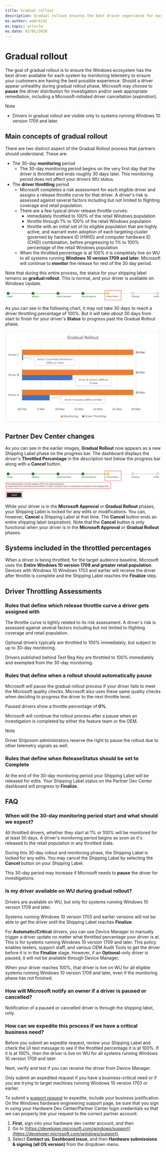 ```yaml
---
title: Gradual rollout
description: Gradual rollout ensures the best driver experience for each system by monitoring telemetry during deployment, speeding and slowing release as indicated.
ms.author: webreidi
ms.topic: article
ms.date: 03/01/2020
---
```


# Gradual rollout

The goal of gradual rollout is to ensure the Windows ecosystem has the best driver available for each system by monitoring telemetry to ensure your customers are having the best possible experience. Should a driver appear unhealthy during gradual rollout phase, Microsoft may choose to **pause** the driver distribution for investigation and/or seek appropriate remediation, including a Microsoft-initiated driver cancellation (_expiration_).

>[!NOTE]
> - Drivers in gradual rollout are visible only to systems running Windows 10 version 1709 and later.

## Main concepts of gradual rollout

There are two distinct aspect of the Gradual Rollout process that partners should understand.  These are:

- The 30-day **monitoring** period
  - The 30-day monitoring period begins on the very first day that the driver is throttled and ends roughly 30 days later. This monitoring period does not affect your drivers WU status.
- The **driver throttling** period
  - Microsoft completes a risk assessment for each eligible driver and assigns a release throttle curve for that driver. A driver's risk is assessed against several factors including but not limited to flighting coverage and retail population.
  - There are a few typical driver release throttle curves:
    - immediately throttled to 100% of the retail Windows population 
    - throttle through 1% to 100% of the retail Windows population 
    - throttle with an initial set of its eligible population that are highly active, and warrant even adoption of each targeting cluster governed by hardware ID (HWID) and computer hardware ID (CHID) combination, before progressing to 1% to 100% percentage of the retail Windows population
  - When the throttled percentage is at 100% it is completely live on WU to all systems running **Windows 10 version 1709 and later**. Microsoft will continue to **monitor** the release for rest of the 30 day period.

Note that during this entire process, the status for your shipping label remains as **gradual rollout**. This is normal, and your driver is available on Windows Update.

 ![Screenshot of the stages of progression for driver submission: Created, Validation, Update Generation, Microsoft Approval, Gradual Rollout, Publishing, and Finalize.](images/gradual-rollout-phases.png)

 As you can see in the following chart, it may not take 30 days to reach a driver throttling percentage of 100%. But it will take *about* 30 days from start to finish for your driver's **Status** to progress past the Gradual Rollout phase.

 ![Chart showing the progress of three sample drivers reaching 100% throttled at different rates: 1, 15, and 9 days. All are monitored throughout the 30 day period.](images/gradual-rollout-chart.png)

## Partner Dev Center changes

As you can see in the earlier images, **Gradual Rollout** now appears as a new Shipping Label phase on the progress bar. The dashboard displays the driver's **Throttled Percentage** in the description text below the progress bar along with a **Cancel** button.

 ![Screenshot of text below the Gradual Rollout status indicator. The text explains that the label is targeting 100% of its eligible population. Also, the Cancel button is now available to use.](images/gradual-rollout.png)

While your driver is in the **Microsoft Approval** or **Gradual Rollout** phases, your Shipping Label is locked for any edits or modifications. You can, however, **Cancel** a Shipping Label at that time. The **Cancel** button ends an entire shipping label (expiration). Note that the **Cancel** button is only functional when your driver is in the **Microsoft Approval** or **Gradual Rollout** phases.

## Systems included in the throttled percentages

When a driver is being throttled, for the target audience baseline, Microsoft uses the **Entire Windows 10 version 1709 and greater retail population**.  Devices with Windows 10 Windows 1703 and earlier will receive the driver after throttle is complete and the Shipping Label reaches the **Finalize** step.

## Driver Throttling Assessments

### Rules that define which release throttle curve a driver gets assigned with ###

The throttle curve is tightly related to its risk assessment. A driver's risk is assessed against several factors including but not limited to flighting coverage and retail population.

Optional drivers typically are throttled to 100% immediately, but subject to up to 30-day monitoring. 

Drivers published behind Test Reg Key are throttled to 100% immediately and exempted from the 30-day monitoring. 

### Rules that define when a rollout should automatically pause

Microsoft will pause the gradual rollout process if your driver fails to meet the Microsoft quality checks.  Microsoft also uses these same quality checks when deciding to progress the driver to the next throttle level.  

Paused drivers show a throttle percentage of **0%**.

Microsoft will continue the rollout process after a pause when an investigation is completed by either the feature team or the OEM.

>[!NOTE]
>Driver Shiproom administrators reserve the right to pause the rollout due to other telemetry signals as well.

### Rules that define when **ReleaseStatus** should be set to **Complete**

At the end of the 30-day monitoring period your Shipping Label will be released for edits. Your Shipping Label status on the Partner Dev Center dashboard will progress to **Finalize**.

## FAQ

### When will the 30-day monitoring period start and what should we expect?

All throttled drivers, whether they start at 1% or 100% will be monitored for at least 30 days. A driver's monitoring period begins as soon as it's released to the retail population in any throttled state.

During this 30-day rollout and monitoring phase, the Shipping Label is locked for any edits. You may cancel the Shipping Label by selecting the **Cancel** button on your Shipping Label.

This 30-day period may increase if Microsoft needs to **pause** the driver for investigations.

### Is my driver available on WU during gradual rollout?

Drivers are available on WU, but only for systems running Windows 10 version 1709 and later.

Systems running Windows 10 version 1703 and earlier versions will not be able to get the driver until the Shipping Label reaches **Finalize**.

For **Automatic/Critical** drivers, you can use Device Manager to manually trigger a driver update no matter what throttled percentage your driver is at. This is for systems running Windows 10 version 1709 and later. This policy enables testers, support staff, and various OEM Audit Tools to get the driver before it is in the **Finalize** stage. However, if an **Optional**-only driver is paused, it will not be available through Device Manager.

When your driver reaches 100%, that driver is live on WU for all eligible systems running Windows 10 version 1709 and later, even if the monitoring phase has not finished.

### How will Microsoft notify an owner if a driver is paused or cancelled?

Notification of a paused or cancelled driver is through the shipping label, only.

### How can we expedite this process if we have a critical business need?

Before you submit an expedite request, review your Shipping Label and check the UI text message to see if the throttled percentage it is at 100%. If it is at 100%, then the driver is live on WU for all systems running Windows 10 version 1709 and later.

Next, verify and test if you can receive the driver from Device Manager.

Only submit an expedited request if you have a business-critical need or if you are trying to target machines running Windows 10 version 1703 or earlier.

To submit a [support request](https://developer.microsoft.com/windows/hardware/support) to expedite, include your business justification. On the Windows hardware engineering support page, be sure that you sign in using your Hardware Dev Center/Partner Center login credentials so that we can properly link your request to the correct partner account:

1. **First**, sign into your hardware dev center account, and then
2. Go to [https://developer.microsoft.com/windows/support](https://developer.microsoft.com/windows/support).
3. Select **Contact us**, **Dashboard issue**, and then **Hardware submissions & signing (all OS version)** from the dropdown menu.
